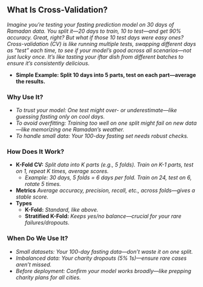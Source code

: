 ## What Is Cross-Validation?

_Imagine you’re testing your fasting prediction model on 30 days of Ramadan data. You split it—20 days to train, 10 to test—and get 90% accuracy. Great, right? But what if those 10 test days were easy ones? Cross-validation (CV) is like running multiple tests, swapping different days as “test” each time, to see if your model’s good across all scenarios—not just lucky once. It’s like tasting your iftar dish from different batches to ensure it’s consistently delicious._

- **Simple Example: Split 10 days into 5 parts, test on each part—average the results.**

### Why Use It?

- _To trust your model: One test might over- or underestimate—like guessing fasting only on cool days._
- _To avoid overfitting: Training too well on one split might fail on new data—like memorizing one Ramadan’s weather._
- _To handle small data: Your 100-day fasting set needs robust checks._

### How Does It Work?

- **K-Fold CV:** _Split data into K parts (e.g., 5 folds). Train on K-1 parts, test on 1, repeat K times, average scores._
  - _Example: 30 days, 5 folds = 6 days per fold. Train on 24, test on 6, rotate 5 times._
- **Metrics** _Average accuracy, precision, recall, etc., across folds—gives a stable score._
- **Types**
  - **K-Fold:** _Standard, like above._
  - **Stratified K-Fold:** _Keeps yes/no balance—crucial for your rare failures/dropouts._

### When Do We Use It?

- _Small datasets: Your 100-day fasting data—don’t waste it on one split._
- _Imbalanced data: Your charity dropouts (5% 1s)—ensure rare cases aren’t missed._
- _Before deployment: Confirm your model works broadly—like prepping charity plans for all cities._
